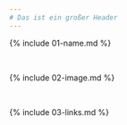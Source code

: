 ```yaml
---
# Das ist ein großer Header
---
```


{% include 01-name.md %}

<br>

{% include 02-image.md %}

<br>

{% include 03-links.md %}

